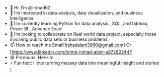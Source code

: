 - 👋 Hi, I’m @irshad62
- 👀 I’m interested in data analysis, data visualization, and business intelligence 
- 🌱 I’m currently learning Python for data analysis , SQL, and tableau, Power BI , Advance Excel
- 💞️ I’m looking to collaborate on Real world data project, especially those involving public data sets or business problems.
- 📫 How to reach me Email[irshadalam3860@gmail.com] Or [https://www.linkedin.com/in/md-irshad-alam-a97282244/]
- 😄 Pronouns: He/Him
- ⚡ Fun fact: i love turning messey data into meaningful insight and stories !

<!---
irshad62/irshad62 is a ✨ special ✨ repository because its `README.md` (this file) appears on your GitHub profile.
You can click the Preview link to take a look at your changes.
--->

